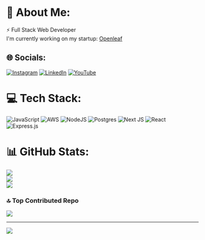 # 💫 About Me:
⚡ Full Stack Web Developer<br>I'm currently working on my startup: [Openleaf](https://openleaf.tech/)<br>


## 🌐 Socials:
[![Instagram](https://img.shields.io/badge/Instagram-%23E4405F.svg?logo=Instagram&logoColor=white)](https://instagram.com/sahilnare) [![LinkedIn](https://img.shields.io/badge/LinkedIn-%230077B5.svg?logo=linkedin&logoColor=white)](https://linkedin.com/in/sahil-girish-nare-b96694179) [![YouTube](https://img.shields.io/badge/YouTube-%23FF0000.svg?logo=YouTube&logoColor=white)](https://youtube.com/@sahilnare5005) 

# 💻 Tech Stack:
![JavaScript](https://img.shields.io/badge/javascript-%23323330.svg?style=for-the-badge&logo=javascript&logoColor=%23F7DF1E) ![AWS](https://img.shields.io/badge/AWS-%23FF9900.svg?style=for-the-badge&logo=amazon-aws&logoColor=white) ![NodeJS](https://img.shields.io/badge/node.js-6DA55F?style=for-the-badge&logo=node.js&logoColor=white) ![Postgres](https://img.shields.io/badge/postgres-%23316192.svg?style=for-the-badge&logo=postgresql&logoColor=white) ![Next JS](https://img.shields.io/badge/Next-black?style=for-the-badge&logo=next.js&logoColor=white) ![React](https://img.shields.io/badge/react-%2320232a.svg?style=for-the-badge&logo=react&logoColor=%2361DAFB) ![Express.js](https://img.shields.io/badge/express.js-%23404d59.svg?style=for-the-badge&logo=express&logoColor=%2361DAFB)
# 📊 GitHub Stats:
![](https://github-readme-stats.vercel.app/api?username=sahilnare&theme=dark&hide_border=false&include_all_commits=false&count_private=true)<br/>
![](https://github-readme-streak-stats.herokuapp.com/?user=sahilnare&theme=dark&hide_border=false)<br/>
![](https://github-readme-stats.vercel.app/api/top-langs/?username=sahilnare&theme=dark&hide_border=false&include_all_commits=false&count_private=true&layout=compact)

### 🔝 Top Contributed Repo
![](https://github-contributor-stats.vercel.app/api?username=sahilnare&limit=5&theme=dark&combine_all_yearly_contributions=true)

---
[![](https://visitcount.itsvg.in/api?id=sahilnare&icon=0&color=0)](https://visitcount.itsvg.in)

<!-- Proudly created with GPRM ( https://gprm.itsvg.in ) -->